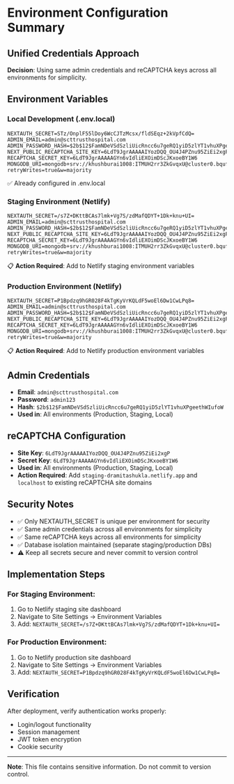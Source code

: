 # Environment Configuration Summary

## Unified Credentials Approach
**Decision**: Using same admin credentials and reCAPTCHA keys across all environments for simplicity.

## Environment Variables

### Local Development (.env.local)
```
NEXTAUTH_SECRET=STz/OnplF55lDoy6WcCJTzMcsx/fldSEqz+2kVpfCdQ=
ADMIN_EMAIL=admin@scttrusthospital.com
ADMIN_PASSWORD_HASH=$2b$12$FamNDeVSdSzliUicRncc6u7geRQ1yiD5zlYT1vhuXPgeethWIufoW
NEXT_PUBLIC_RECAPTCHA_SITE_KEY=6LdT9JgrAAAAAIYozDQQ_OU4J4PZnu95ZiEi2xgP
RECAPTCHA_SECRET_KEY=6LdT9JgrAAAAAGYn6vIdliEXOimDScJKxoeBY1W6
MONGODB_URI=mongodb+srv://khushburai1008:ITMUH2rr3ZkGvqxU@cluster0.bqufcqe.mongodb.net/sct_hospital_staging?retryWrites=true&w=majority
```
✅ Already configured in .env.local

### Staging Environment (Netlify)
```
NEXTAUTH_SECRET=/s7Z+DKttBCAs7lmk+Vg7S/zdMafQDYT+1Dk+knu+UI=
ADMIN_EMAIL=admin@scttrusthospital.com
ADMIN_PASSWORD_HASH=$2b$12$FamNDeVSdSzliUicRncc6u7geRQ1yiD5zlYT1vhuXPgeethWIufoW
NEXT_PUBLIC_RECAPTCHA_SITE_KEY=6LdT9JgrAAAAAIYozDQQ_OU4J4PZnu95ZiEi2xgP
RECAPTCHA_SECRET_KEY=6LdT9JgrAAAAAGYn6vIdliEXOimDScJKxoeBY1W6
MONGODB_URI=mongodb+srv://khushburai1008:ITMUH2rr3ZkGvqxU@cluster0.bqufcqe.mongodb.net/sct_hospital_staging?retryWrites=true&w=majority
```
📋 **Action Required**: Add to Netlify staging environment variables

### Production Environment (Netlify)
```
NEXTAUTH_SECRET=P1Bpdzq9hGR028F4kTgKyVrKQLdF5woEl6Dw1CwLPq8=
ADMIN_EMAIL=admin@scttrusthospital.com
ADMIN_PASSWORD_HASH=$2b$12$FamNDeVSdSzliUicRncc6u7geRQ1yiD5zlYT1vhuXPgeethWIufoW
NEXT_PUBLIC_RECAPTCHA_SITE_KEY=6LdT9JgrAAAAAIYozDQQ_OU4J4PZnu95ZiEi2xgP
RECAPTCHA_SECRET_KEY=6LdT9JgrAAAAAGYn6vIdliEXOimDScJKxoeBY1W6
MONGODB_URI=mongodb+srv://khushburai1008:ITMUH2rr3ZkGvqxU@cluster0.bqufcqe.mongodb.net/sct_hospital?retryWrites=true&w=majority
```
📋 **Action Required**: Add to Netlify production environment variables

## Admin Credentials
- **Email**: `admin@scttrusthospital.com`
- **Password**: `admin123`
- **Hash**: `$2b$12$FamNDeVSdSzliUicRncc6u7geRQ1yiD5zlYT1vhuXPgeethWIufoW`
- **Used in**: All environments (Production, Staging, Local)

## reCAPTCHA Configuration
- **Site Key**: `6LdT9JgrAAAAAIYozDQQ_OU4J4PZnu95ZiEi2xgP`
- **Secret Key**: `6LdT9JgrAAAAAGYn6vIdliEXOimDScJKxoeBY1W6`
- **Used in**: All environments (Production, Staging, Local)
- **Action Required**: Add `staging-dramitashukla.netlify.app` and `localhost` to existing reCAPTCHA site domains

## Security Notes
- ✅ Only NEXTAUTH_SECRET is unique per environment for security
- ✅ Same admin credentials across all environments for simplicity
- ✅ Same reCAPTCHA keys across all environments for simplicity
- ✅ Database isolation maintained (separate staging/production DBs)
- ⚠️ Keep all secrets secure and never commit to version control

## Implementation Steps

### For Staging Environment:
1. Go to Netlify staging site dashboard
2. Navigate to Site Settings → Environment Variables
3. Add: `NEXTAUTH_SECRET=/s7Z+DKttBCAs7lmk+Vg7S/zdMafQDYT+1Dk+knu+UI=`

### For Production Environment:
1. Go to Netlify production site dashboard
2. Navigate to Site Settings → Environment Variables
3. Add: `NEXTAUTH_SECRET=P1Bpdzq9hGR028F4kTgKyVrKQLdF5woEl6Dw1CwLPq8=`

## Verification
After deployment, verify authentication works properly:
- Login/logout functionality
- Session management
- JWT token encryption
- Cookie security

---
**Note**: This file contains sensitive information. Do not commit to version control.